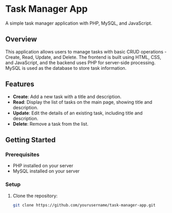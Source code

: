 # Task Manager App

A simple task manager application with PHP, MySQL, and JavaScript.

## Overview

This application allows users to manage tasks with basic CRUD operations - Create, Read, Update, and Delete. The frontend is built using HTML, CSS, and JavaScript, and the backend uses PHP for server-side processing. MySQL is used as the database to store task information.

## Features

- **Create**: Add a new task with a title and description.
- **Read**: Display the list of tasks on the main page, showing title and description.
- **Update**: Edit the details of an existing task, including title and description.
- **Delete**: Remove a task from the list.

## Getting Started

### Prerequisites

- PHP installed on your server
- MySQL installed on your server

### Setup

1. Clone the repository:

   ```bash
   git clone https://github.com/yourusername/task-manager-app.git
